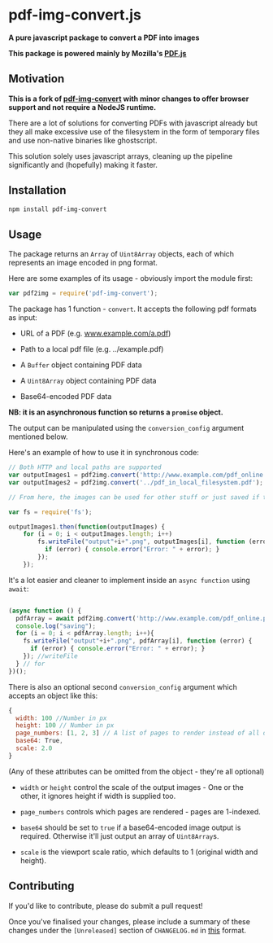 # pdf-img-convert.js
**A pure javascript package to convert a PDF into images**

**This package is powered mainly by Mozilla's [PDF.js](https://github.com/mozilla/pdf.js)**

## Motivation

**This is a fork of [pdf-img-convert](https://github.com/ol-th/pdf-img-convert.js) with minor changes to offer browser support and not require a NodeJS runtime.**

There are a lot of solutions for converting PDFs with javascript already but they all make excessive use of the filesystem in the form of
temporary files and use non-native binaries like ghostscript.

This solution solely uses javascript arrays, cleaning up the pipeline significantly and (hopefully) making it faster.

## Installation

```bash
npm install pdf-img-convert
```

## Usage

The package returns an `Array` of `Uint8Array` objects, each of which represents an image encoded in png format.

Here are some examples of its usage - obviously import the module first:

```javascript
var pdf2img = require('pdf-img-convert');
```

The package has 1 function - `convert`. It accepts the following pdf formats as input:

* URL of a PDF (e.g. www.example.com/a.pdf)

* Path to a local pdf file (e.g. ../example.pdf)

* A `Buffer` object containing PDF data

* A `Uint8Array` object containing PDF data

* Base64-encoded PDF data

**NB: it is an asynchronous function so returns a `promise` object.**

The output can be manipulated using the `conversion_config` argument mentioned below.

Here's an example of how to use it in synchronous code:

```javascript
// Both HTTP and local paths are supported
var outputImages1 = pdf2img.convert('http://www.example.com/pdf_online.pdf');
var outputImages2 = pdf2img.convert('../pdf_in_local_filesystem.pdf');

// From here, the images can be used for other stuff or just saved if that's required:

var fs = require('fs');

outputImages1.then(function(outputImages) {
    for (i = 0; i < outputImages.length; i++)
        fs.writeFile("output"+i+".png", outputImages[i], function (error) {
          if (error) { console.error("Error: " + error); }
        });
    });
```

It's a lot easier and cleaner to implement inside an `async function` using `await`:

```javascript

(async function () {
  pdfArray = await pdf2img.convert('http://www.example.com/pdf_online.pdf');
  console.log("saving");
  for (i = 0; i < pdfArray.length; i++){
    fs.writeFile("output"+i+".png", pdfArray[i], function (error) {
      if (error) { console.error("Error: " + error); }
    }); //writeFile
  } // for
})();

```

There is also an optional second `conversion_config` argument which accepts an object like this:

```javascript
{
  width: 100 //Number in px
  height: 100 // Number in px
  page_numbers: [1, 2, 3] // A list of pages to render instead of all of them
  base64: True,
  scale: 2.0
}
```

(Any of these attributes can be omitted from the object - they're all optional)

* `width` or `height` control the scale of the output images - One or the other, it ignores height if width is supplied too.

* `page_numbers` controls which pages are rendered - pages are 1-indexed.

* `base64` should be set to `true` if a base64-encoded image output is required. Otherwise it'll just output an array of `Uint8Array`s.

* `scale` is the viewport scale ratio, which defaults to 1 (original width and height).

## Contributing

If you'd like to contribute, please do submit a pull request!

Once you've finalised your changes, please include a summary of these changes under the `[Unreleased]` section of `CHANGELOG.md` in [this](https://keepachangelog.com/en/1.0.0/) format.